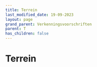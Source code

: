 ```yaml
---
title: Terrein
last_modified_date: 19-09-2023
layout: page
grand_parent: Verkenningsvoorschriften
parent: T
has_children: false
---
```


Terrein
=======

